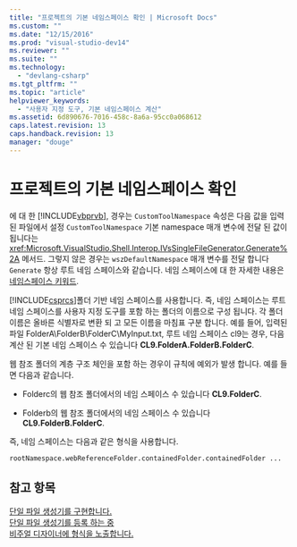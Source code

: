 ```yaml
---
title: "프로젝트의 기본 네임스페이스 확인 | Microsoft Docs"
ms.custom: ""
ms.date: "12/15/2016"
ms.prod: "visual-studio-dev14"
ms.reviewer: ""
ms.suite: ""
ms.technology: 
  - "devlang-csharp"
ms.tgt_pltfrm: ""
ms.topic: "article"
helpviewer_keywords: 
  - "사용자 지정 도구, 기본 네임스페이스 계산"
ms.assetid: 6d890676-7016-458c-8a6a-95cc0a068612
caps.latest.revision: 13
caps.handback.revision: 13
manager: "douge"
---
```

# 프로젝트의 기본 네임스페이스 확인
에 대 한 [!INCLUDE[vbprvb](../Token/vbprvb_md.md)], 경우는 `CustomToolNamespace` 속성은 다음 값을 입력된 파일에서 설정 `CustomToolNamespace` 기본 namespace 매개 변수에 전달 된 값이 됩니다는 <xref:Microsoft.VisualStudio.Shell.Interop.IVsSingleFileGenerator.Generate%2A> 메서드.  그렇지 않은 경우는 `wszDefaultNamespace` 매개 변수를 전달 합니다 `Generate` 항상 루트 네임 스페이스와 같습니다.  네임 스페이스에 대 한 자세한 내용은 [네임스페이스 키워드](../Topic/Namespace%20Keywords%20\(C%23%20Reference\).md).  
  
 [!INCLUDE[csprcs](../ide/includes/csprcs_md.md)]폴더 기반 네임 스페이스를 사용합니다.  즉, 네임 스페이스는 루트 네임 스페이스를 사용자 지정 도구를 포함 하는 폴더의 이름으로 구성 됩니다.  각 폴더 이름은 올바른 식별자로 변환 되 고 모든 이름을 마침표 구분 합니다.  예를 들어, 입력된 파일 FolderA\\FolderB\\FolderC\\MyInput.txt, 루트 네임 스페이스 cl9는 경우, 다음 계산 된 기본 네임 스페이스 수 있습니다 **CL9.FolderA.FolderB.FolderC**.  
  
 웹 참조 폴더의 계층 구조 체인을 포함 하는 경우이 규칙에 예외가 발생 합니다.  예를 들면 다음과 같습니다.  
  
-   Folderc의 웹 참조 폴더에서의 네임 스페이스 수 있습니다 **CL9.FolderC**.  
  
-   Folderb의 웹 참조 폴더에서의 네임 스페이스 수 있습니다 **CL9.FolderB.FolderC**.  
  
 즉, 네임 스페이스는 다음과 같은 형식을 사용합니다.  
  
```  
rootNamespace.webReferenceFolder.containedFolder.containedFolder ...  
```  
  
## 참고 항목  
 [단일 파일 생성기를 구현합니다.](../Topic/Implementing%20Single-File%20Generators.md)   
 [단일 파일 생성기를 등록 하는 중](../Topic/Registering%20Single%20File%20Generators.md)   
 [비주얼 디자이너에 형식을 노출합니다.](../Topic/Exposing%20Types%20to%20Visual%20Designers.md)